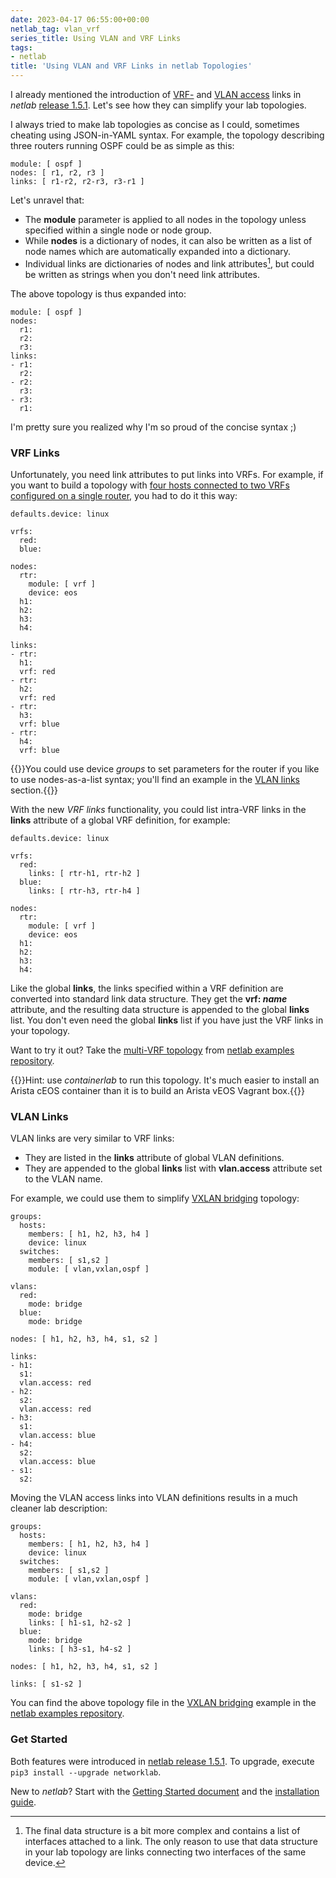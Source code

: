 ```yaml
---
date: 2023-04-17 06:55:00+00:00
netlab_tag: vlan_vrf
series_title: Using VLAN and VRF Links
tags:
- netlab
title: 'Using VLAN and VRF Links in netlab Topologies'
---
```

I already mentioned the introduction of [VRF-](https://netlab.tools/module/vrf/#module-vrf-links) and [VLAN access](https://netlab.tools/module/vlan/#module-vlan-creating-access-links) links in
_netlab_ [release 1.5.1](https://netlab.tools/release/1.5/#release-1-5-1). Let's see how they can simplify your lab topologies.

I always tried to make lab topologies as concise as I could,  sometimes cheating using JSON-in-YAML syntax. For example, the topology describing three routers running OSPF could be as simple as this:

```
module: [ ospf ]
nodes: [ r1, r2, r3 ]
links: [ r1-r2, r2-r3, r3-r1 ]
```

Let's unravel that:
<!--more-->
* The **module** parameter is applied to all nodes in the topology unless specified within a single node or node group.
* While **nodes** is a dictionary of nodes, it can also be written as a list of node names which are automatically expanded into a dictionary.
* Individual links are dictionaries of nodes and link attributes[^INTF], but could be written as strings when you don't need link attributes.

[^INTF]: The final data structure is a bit more complex and contains a list of interfaces attached to a link. The only reason to use that data structure in your lab topology are links connecting two interfaces of the same device.

The above topology is thus expanded into:

```
module: [ ospf ]
nodes:
  r1:
  r2:
  r3:
links:
- r1:
  r2:
- r2:
  r3:
- r3:
  r1:
```

I'm pretty sure you realized why I'm so proud of the concise syntax ;)

### VRF Links

Unfortunately, you need link attributes to put links into VRFs. For example, if you want to build a topology with [four hosts connected to two VRFs configured on a single router](/2022/04/netsim-vrf-lite.html), you had to do it this way:

```
defaults.device: linux

vrfs:
  red:
  blue:

nodes:
  rtr:
    module: [ vrf ]
    device: eos
  h1:
  h2:
  h3:
  h4:

links:
- rtr:
  h1:
  vrf: red
- rtr:
  h2:
  vrf: red
- rtr:
  h3:
  vrf: blue
- rtr:
  h4:
  vrf: blue
```

{{<note info>}}You could use device *groups* to set parameters for the router if you like to use nodes-as-a-list syntax; you'll find an example in the [VLAN links](#vlan-links) section.{{</note>}}

With the new *VRF links* functionality, you could list intra-VRF links in the **links** attribute of a global VRF definition, for example:

```
defaults.device: linux

vrfs:
  red:
    links: [ rtr-h1, rtr-h2 ]
  blue:
    links: [ rtr-h3, rtr-h4 ]

nodes:
  rtr:
    module: [ vrf ]
    device: eos
  h1:
  h2:
  h3:
  h4:
```

Like the global **links**, the links specified within a VRF definition are converted into standard link data structure. They get the **vrf: *name*** attribute, and the resulting data structure is appended to the global **links** list. You don't even need the global **links** list if you have just the VRF links in your topology.

Want to try it out? Take the [multi-VRF topology](https://github.com/ipspace/netlab-examples/blob/master/VRF/vrf-lite-hosts/multi-vrf.yml) from [netlab examples repository](https://github.com/ipspace/netlab-examples/blob/master/VRF/vrf-lite-hosts/multi-vrf.yml).

{{<note info>}}Hint: use *containerlab* to run this topology. It's much easier to install an Arista cEOS container than it is to build an Arista vEOS Vagrant box.{{</note>}}

### VLAN Links

VLAN links are very similar to VRF links:

* They are listed in the **links** attribute of global VLAN definitions.
* They are appended to the global **links** list with **vlan.access** attribute set to the VLAN name.

For example, we could use them to simplify [VXLAN bridging](/2022/09/netlab-vxlan-bridging.html) topology:

```
groups:
  hosts:
    members: [ h1, h2, h3, h4 ]
    device: linux
  switches:
    members: [ s1,s2 ]
    module: [ vlan,vxlan,ospf ]

vlans:
  red:
    mode: bridge
  blue:
    mode: bridge

nodes: [ h1, h2, h3, h4, s1, s2 ]

links:
- h1:
  s1:
  vlan.access: red
- h2:
  s2:
  vlan.access: red
- h3:
  s1:
  vlan.access: blue
- h4:
  s2:
  vlan.access: blue
- s1:
  s2:
```

Moving the VLAN access links into VLAN definitions results in a much cleaner lab description:

```
groups:
  hosts:
    members: [ h1, h2, h3, h4 ]
    device: linux
  switches:
    members: [ s1,s2 ]
    module: [ vlan,vxlan,ospf ]

vlans:
  red:
    mode: bridge
    links: [ h1-s1, h2-s2 ]
  blue:
    mode: bridge
    links: [ h3-s1, h4-s2 ]

nodes: [ h1, h2, h3, h4, s1, s2 ]

links: [ s1-s2 ]
```

You can find the above topology file in the [VXLAN bridging](https://github.com/ipspace/netlab-examples/tree/master/VXLAN/vxlan-bridging) example in the [netlab examples repository](https://github.com/ipspace/netlab-examples/).

### Get Started

Both features were introduced in [netlab release 1.5.1](https://netlab.tools/release/1.5/#release-1-5-1). To upgrade, execute `pip3 install --upgrade networklab`.

New to *netlab*? Start with the [Getting Started document](https://netlab.tools/tutorials/) and the [installation guide](https://netlab.tools/install/).
